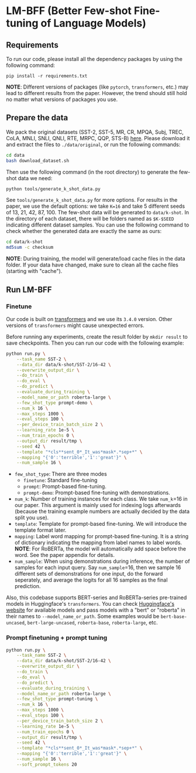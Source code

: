 # LM-BFF (**B**etter **F**ew-shot **F**ine-tuning of **L**anguage **M**odels)

## Requirements

To run our code, please install all the dependency packages by using the following command:

```
pip install -r requirements.txt
```

**NOTE**: Different versions of packages (like `pytorch`, `transformers`, etc.) may lead to different results from the paper. However, the trend should still hold no matter what versions of packages you use.

## Prepare the data

We pack the original datasets (SST-2, SST-5, MR, CR, MPQA, Subj, TREC, CoLA, MNLI, SNLI, QNLI, RTE, MRPC, QQP, STS-B) [here](https://nlp.cs.princeton.edu/projects/lm-bff/datasets.tar). Please download it and extract the files to `./data/original`, or run the following commands:

```bash
cd data
bash download_dataset.sh
```

Then use the following command (in the root directory) to generate the few-shot data we need:

```bash
python tools/generate_k_shot_data.py
```

See `tools/generate_k_shot_data.py` for more options. For results in the paper, we use the default options: we take `K=16` and take 5 different seeds of 13, 21, 42, 87, 100. The few-shot data will be generated to `data/k-shot`. In the directory of each dataset, there will be folders named as `$K-$SEED` indicating different dataset samples. You can use the following command to check whether the generated data are exactly the same as ours:

```bash
cd data/k-shot
md5sum -c checksum
```

**NOTE**: During training, the model will generate/load cache files in the data folder. If your data have changed, make sure to clean all the cache files (starting with "cache").

## Run LM-BFF

### Finetune
Our code is built on [transformers](https://github.com/huggingface/transformers) and we use its `3.4.0` version. Other versions of `transformers` might cause unexpected errors.

Before running any experiments, create the result folder by `mkdir result` to save checkpoints. Then you can run our code with the following example:

```bash
python run.py \
    --task_name SST-2 \
    --data_dir data/k-shot/SST-2/16-42 \
    --overwrite_output_dir \
    --do_train \
    --do_eval \
    --do_predict \
    --evaluate_during_training \
    --model_name_or_path roberta-large \
    --few_shot_type prompt-demo \
    --num_k 16 \
    --max_steps 1000 \
    --eval_steps 100 \
    --per_device_train_batch_size 2 \
    --learning_rate 1e-5 \
    --num_train_epochs 0 \
    --output_dir result/tmp \
    --seed 42 \
    --template "*cls**sent_0*_It_was*mask*.*sep+*" \
    --mapping "{'0':'terrible','1':'great'}" \
    --num_sample 16 \
```

* `few_shot_type`: There are three modes
  * `finetune`: Standard fine-tuning
  * `prompt`: Prompt-based fine-tuning.
  * `prompt-demo`: Prompt-based fine-tuning with demonstrations.
* `num_k`: Number of training instances for each class. We take `num_k`=16 in our paper. This argument is mainly used for indexing logs afterwards (because the training example numbers are actually decided by the data split you use).
* `template`: Template for prompt-based fine-tuning. We will introduce the template format later.
* `mapping`: Label word mapping for prompt-based fine-tuning. It is a string of dictionary indicating the mapping from label names to label words. **NOTE**: For RoBERTa, the model will automatically add space before the word. See the paper appendix for details.
* `num_sample`: When using demonstrations during inference, the number of samples for each input query. Say `num_sample`=16, then we sample 16 different sets of demonstrations for one input, do the forward seperately, and average the logits for all 16 samples as the final prediction.

Also, this codebase supports BERT-series and RoBERTa-series pre-trained models in Huggingface's `transformers`. You can check [Huggingface's website](https://huggingface.co/models) for available models and pass models with a "bert" or "roberta" in their names to `--model_name_or_path`. Some examples would be `bert-base-uncased`, `bert-large-uncased`, `roberta-base`, `roberta-large`, etc.

### Prompt finetuning + prompt tuning

```bash
python run.py \
    --task_name SST-2 \
    --data_dir data/k-shot/SST-2/16-42 \
    --overwrite_output_dir \
    --do_train \
    --do_eval \
    --do_predict \
    --evaluate_during_training \
    --model_name_or_path roberta-large \
    --few_shot_type prompt-tuning \
    --num_k 16 \
    --max_steps 1000 \
    --eval_steps 100 \
    --per_device_train_batch_size 2 \
    --learning_rate 1e-5 \
    --num_train_epochs 0 \
    --output_dir result/tmp \
    --seed 42 \
    --template "*cls**sent_0*_It_was*mask*.*sep+*" \
    --mapping "{'0':'terrible','1':'great'}" \
    --num_sample 16 \
    --soft_prompt_tokens 20
    
```
